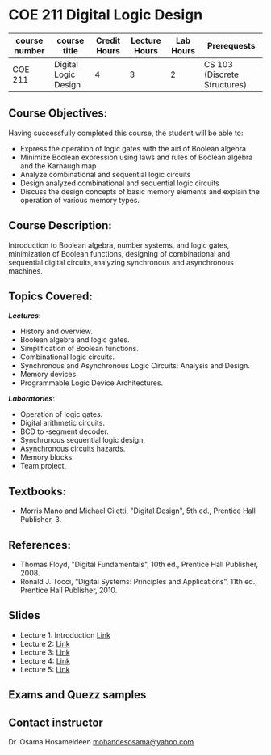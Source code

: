 # COE 211 Digital Logic Design
| course number | course title | Credit Hours | Lecture Hours | Lab Hours | Prerequests |
|---------------|--------------|--------------|---------------|-----------|-------------|
|COE 211        |Digital Logic Design|4 |3 |2 | CS 103 (Discrete Structures) |

## Course Objectives:
Having successfully completed this course, the student will be able to:
* Express the operation of logic gates with the aid of Boolean algebra
* Minimize Boolean expression using laws and rules of Boolean algebra and the Karnaugh map
* Analyze combinational and sequential logic circuits
* Design analyzed combinational and sequential logic circuits
* Discuss the design concepts of basic memory elements and explain the operation of various memory types.

## Course Description:
Introduction to Boolean algebra, number systems, and logic gates, minimization of Boolean functions, designing of combinational and sequential digital circuits,analyzing synchronous and asynchronous machines.

## Topics Covered:
_**Lectures**_:
* History and overview.
* Boolean algebra and logic gates.
* Simplification of Boolean functions.
* Combinational logic circuits.
* Synchronous and Asynchronous Logic Circuits: Analysis and Design.
* Memory devices.
* Programmable Logic Device Architectures.

_**Laboratories**_:
* Operation of logic gates.
* Digital arithmetic circuits.
* BCD to ‐segment decoder.
* Synchronous sequential logic design.
* Asynchronous circuits hazards.
* Memory blocks.
* Team project.

## Textbooks:
* Morris Mano and Michael Ciletti, "Digital Design", 5th ed., Prentice Hall Publisher, 3.
## References:
* Thomas Floyd, "Digital Fundamentals", 10th ed., Prentice Hall Publisher, 2008.
* Ronald J. Tocci, “Digital Systems: Principles and Applications”, 11th ed., Prentice Hall Publisher, 2010.

## Slides
* Lecture 1: Introduction [Link](https://github.com/mohandesosama/digital_logic_design_course/blob/master/course_slides/Ch01.ppt)
* Lecture 2: [Link](https://github.com/mohandesosama/digital_logic_design_course/blob/master/course_slides/Ch02-A.ppt)
* Lecture 3: [Link](https://github.com/mohandesosama/digital_logic_design_course/blob/master/course_slides/Ch02-B.ppt)
* Lecture 4: [Link](https://github.com/mohandesosama/digital_logic_design_course/blob/master/course_slides/Ch03.ppt)
* Lecture 5: [Link](https://github.com/mohandesosama/digital_logic_design_course/blob/master/course_slides/Ch04.ppt)

## Exams and Quezz samples

## Contact instructor
Dr. Osama Hosameldeen
mohandesosama@yahoo.com
